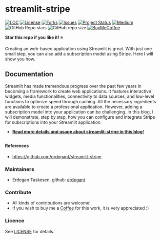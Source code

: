 # streamlit-stripe

[![LOC](https://sloc.xyz/github/erdogant/streamlit-stripe/?category=code)](https://github.com/erdogant/streamlit-stripe/)
[![License](https://img.shields.io/badge/license-MIT-green.svg)](https://github.com/erdogant/streamlit-stripe/blob/master/LICENSE)
[![Forks](https://img.shields.io/github/forks/erdogant/streamlit-stripe.svg)](https://github.com/erdogant/streamlit-stripe/network)
[![Issues](https://img.shields.io/github/issues/erdogant/streamlit-stripe.svg)](https://github.com/erdogant/streamlit-stripe/issues)
[![Project Status](http://www.repostatus.org/badges/latest/active.svg)](http://www.repostatus.org/#active)
[![Medium](https://img.shields.io/badge/Medium-Blog-green)](https://towardsdatascience.com/what-are-streamlit-stripe-loadings-and-biplots-9a7897f2e559)
![GitHub Repo stars](https://img.shields.io/github/stars/erdogant/streamlit-stripe)
![GitHub repo size](https://img.shields.io/github/repo-size/erdogant/streamlit-stripe)
[![BuyMeCoffee](https://img.shields.io/badge/buymea-coffee-yellow.svg)](https://buymeacoffee.com/erdogant)



**Star this repo if you like it! ⭐️**

Creating an web-based application using Streamlit is great. With just one small step, you can also add a subscription model using Stripe. Here I will show you how.


## Documentation

Streamlit has made tremendous progress over the past few years in becoming a framework to create web applications. It features interactive widgets, media functionalities, connectivity to data sources, and low-level functions to optimize speed through caching. All the necessary ingredients are available to create a professional application. However, adding a subscription model into your application can be challenging. In this blog, I will demonstrate, step by step, how you can configure and integrate Stripe for subscriptions into your Streamlit application.

* [**Read more details and usage about streamlit-stripe in this blog!**](https://towardsdatascience.com/streamlit-stripe)


##

#### References
* https://github.com/erdogant/streamlit-stripe

### Maintainers
* Erdogan Taskesen, github: [erdogant](https://github.com/erdogant)

### Contribute
* All kinds of contributions are welcome!
* If you wish to buy me a <a href="https://www.buymeacoffee.com/erdogant">Coffee</a> for this work, it is very appreciated :)

### Licence
See [LICENSE](LICENSE) for details.
